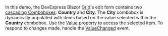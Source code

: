 In this demo, the DevExpress Blazor [Grid](https://docs.devexpress.com/Blazor/403143/grid)'s edit form contains two [cascading Comboboxes](https://docs.devexpress.com/Blazor/DevExpress.Blazor.DxComboBox-2#cascading-comboboxes): **Country** and **City**. The **City** combobox is dynamically populated with items based on the value selected within the **Country** combobox. Use the [Value](https://docs.devexpress.com/Blazor/DevExpress.Blazor.DxComboBox-2.Value) property to access the selected item. To respond to changes made, handle the [ValueChanged](https://docs.devexpress.com/Blazor/DevExpress.Blazor.DxComboBox-2.ValueChanged) event.
